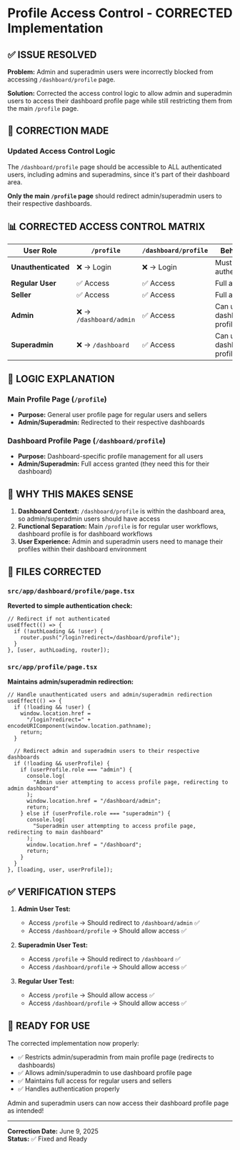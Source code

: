 # Profile Access Control - CORRECTED Implementation

## ✅ ISSUE RESOLVED

**Problem:** Admin and superadmin users were incorrectly blocked from accessing `/dashboard/profile` page.

**Solution:** Corrected the access control logic to allow admin and superadmin users to access their dashboard profile page while still restricting them from the main `/profile` page.

## 🔧 CORRECTION MADE

### Updated Access Control Logic

The `/dashboard/profile` page should be accessible to ALL authenticated users, including admins and superadmins, since it's part of their dashboard area.

**Only the main `/profile` page** should redirect admin/superadmin users to their respective dashboards.

## 📊 CORRECTED ACCESS CONTROL MATRIX

| User Role           | `/profile`              | `/dashboard/profile` | Behavior                  |
| ------------------- | ----------------------- | -------------------- | ------------------------- |
| **Unauthenticated** | ❌ → Login              | ❌ → Login           | Must authenticate         |
| **Regular User**    | ✅ Access               | ✅ Access            | Full access               |
| **Seller**          | ✅ Access               | ✅ Access            | Full access               |
| **Admin**           | ❌ → `/dashboard/admin` | ✅ Access            | Can use dashboard profile |
| **Superadmin**      | ❌ → `/dashboard`       | ✅ Access            | Can use dashboard profile |

## 🔄 LOGIC EXPLANATION

### Main Profile Page (`/profile`)

- **Purpose:** General user profile page for regular users and sellers
- **Admin/Superadmin:** Redirected to their respective dashboards

### Dashboard Profile Page (`/dashboard/profile`)

- **Purpose:** Dashboard-specific profile management for all users
- **Admin/Superadmin:** Full access granted (they need this for their dashboard)

## 🎯 WHY THIS MAKES SENSE

1. **Dashboard Context:** `/dashboard/profile` is within the dashboard area, so admin/superadmin users should have access
2. **Functional Separation:** Main `/profile` is for regular user workflows, dashboard profile is for dashboard workflows
3. **User Experience:** Admin and superadmin users need to manage their profiles within their dashboard environment

## 📝 FILES CORRECTED

### `src/app/dashboard/profile/page.tsx`

**Reverted to simple authentication check:**

```tsx
// Redirect if not authenticated
useEffect(() => {
  if (!authLoading && !user) {
    router.push("/login?redirect=/dashboard/profile");
  }
}, [user, authLoading, router]);
```

### `src/app/profile/page.tsx`

**Maintains admin/superadmin redirection:**

```tsx
// Handle unauthenticated users and admin/superadmin redirection
useEffect(() => {
  if (!loading && !user) {
    window.location.href =
      "/login?redirect=" + encodeURIComponent(window.location.pathname);
    return;
  }

  // Redirect admin and superadmin users to their respective dashboards
  if (!loading && userProfile) {
    if (userProfile.role === "admin") {
      console.log(
        "Admin user attempting to access profile page, redirecting to admin dashboard"
      );
      window.location.href = "/dashboard/admin";
      return;
    } else if (userProfile.role === "superadmin") {
      console.log(
        "Superadmin user attempting to access profile page, redirecting to main dashboard"
      );
      window.location.href = "/dashboard";
      return;
    }
  }
}, [loading, user, userProfile]);
```

## ✅ VERIFICATION STEPS

1. **Admin User Test:**

   - Access `/profile` → Should redirect to `/dashboard/admin` ✅
   - Access `/dashboard/profile` → Should allow access ✅

2. **Superadmin User Test:**

   - Access `/profile` → Should redirect to `/dashboard` ✅
   - Access `/dashboard/profile` → Should allow access ✅

3. **Regular User Test:**
   - Access `/profile` → Should allow access ✅
   - Access `/dashboard/profile` → Should allow access ✅

## 🚀 READY FOR USE

The corrected implementation now properly:

- ✅ Restricts admin/superadmin from main profile page (redirects to dashboards)
- ✅ Allows admin/superadmin to use dashboard profile page
- ✅ Maintains full access for regular users and sellers
- ✅ Handles authentication properly

Admin and superadmin users can now access their dashboard profile page as intended!

---

**Correction Date:** June 9, 2025  
**Status:** ✅ Fixed and Ready
